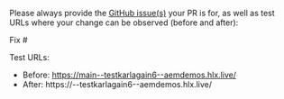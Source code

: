 Please always provide the [GitHub issue(s)](../issues) your PR is for, as well as test URLs where your change can be observed (before and after):

Fix #<gh-issue-id>

Test URLs:
- Before: https://main--testkarlagain6--aemdemos.hlx.live/
- After: https://<branch>--testkarlagain6--aemdemos.hlx.live/
